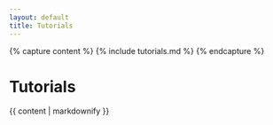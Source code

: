 ```yaml
---
layout: default
title: Tutorials
---
```

{% capture content %}
  {% include tutorials.md %}
{% endcapture %}

<div id="single">
  <div class="container">
    <div class="post caption">
      <div class="header">
        <h1>Tutorials</h1>
      </div>
      {{ content | markdownify }}
    </div>
  </div>
</div>
